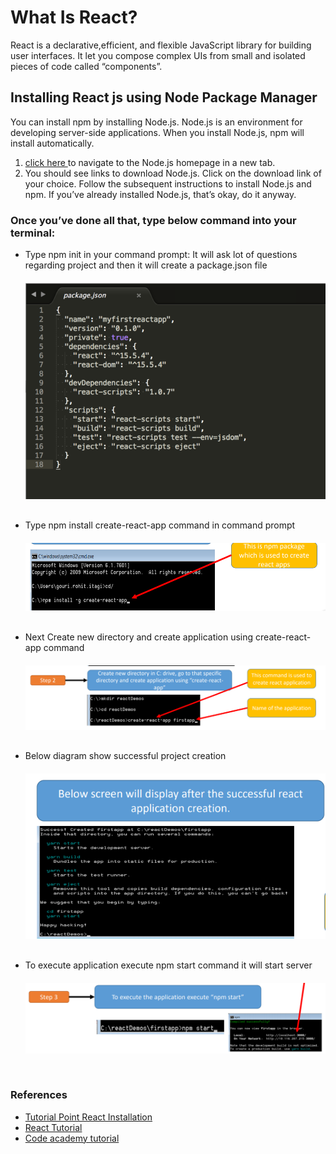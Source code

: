 <html>
<body>
<h1>What Is React?</h1>
<p>React is a declarative,efficient, and flexible JavaScript library for building user interfaces. It let you compose complex UIs from small and isolated pieces of code called “components”.

</p>
<h2>Installing React js using Node Package Manager</h2>

<p>You can install npm by installing Node.js. Node.js is an environment for developing server-side applications. When you install Node.js, npm will install automatically.</p>
<ol>
<li><a href="https://nodejs.org/en/">click here </a>to navigate to the Node.js homepage in a new tab.</li>

<li>You should see links to download Node.js. Click on the download link of your choice. Follow the subsequent instructions to install Node.js and npm. If you’ve already installed Node.js, that’s okay, do it anyway.</li>
</ol>
<h3> Once you’ve done all that, type below command into your terminal:</h3>
<ul>
    <li>Type npm init in your command prompt: It will ask lot of questions regarding project and then it will create a package.json file </li>
    
  <img src="react_package_json.png" style="margin-top:20px;margin-bottom:30px"/>

<li>Type npm install create-react-app command in command prompt </li>
<img src="react_app.PNG" style="margin-top:20px;margin-bottom:30px"/>
    <li> Next Create new directory and create application using create-react-app command</li>
    <img src="react-first-application.PNG" style="margin-top:20px;margin-bottom:30px"/>
    <li>Below diagram show successful project creation</li>
    <img src="sucesfull_application.PNG" style="margin-top:20px;margin-bottom:30px"/>
    <li> To execute application execute npm start command it will start server</li>
    <img src="server_start.PNG" style="margin-top:20px;margin-bottom:30px"/>
</ul>
<h3>References</h3>
<ul>
    <li><a href="https://www.tutorialspoint.com/reactjs/reactjs_environment_setup.htm#">Tutorial Point React Installation</a></li>
    <li><a href="https://reactjs.org/tutorial/tutorial.html#setup-for-the-tutorial">React Tutorial</a></li>
    <li><a href="https://www.codecademy.com/articles/react-setup-i"> Code academy tutorial</a></li>
</ul>

</body>
</html>
